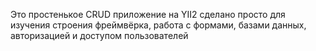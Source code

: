 Это простенькое CRUD приложение на YII2 сделано просто для изучения строения фреймвёрка, работа с формами, базами данных, авторизацией и доступом пользователей
